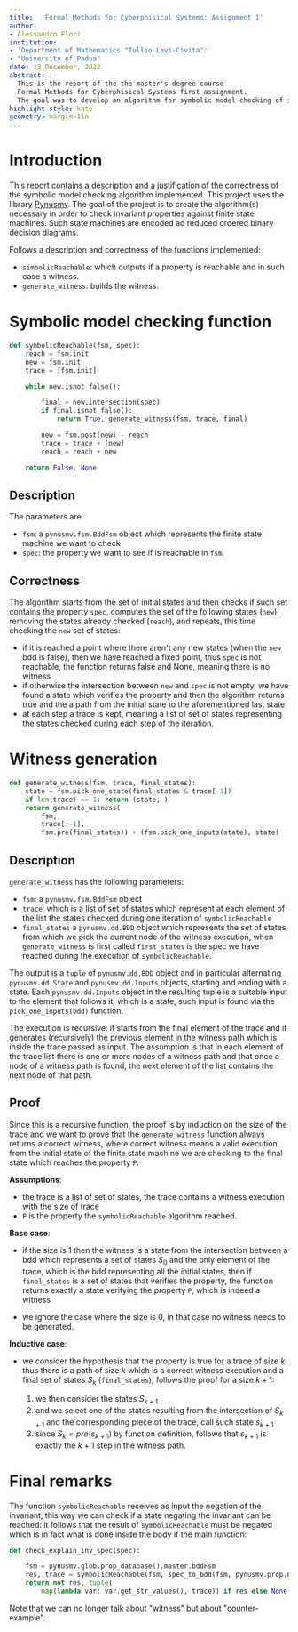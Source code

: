 ```yaml
---
title:  'Formal Methods for Cyberphisical Systems: Assignment 1'
author:
- Alessandro Flori
institution: 
- 'Department of Mathematics "Tullio Levi-Civita"'
- "University of Padua"
date: 13 December, 2022
abstract: |
  This is the report of the the master's degree course 
  Formal Methods for Cyberphisical Systems first assignment.
  The goal was to develop an algorithm for symbolic model checking of invariants. The report contains description and proof of correctness of the algorithms developed. 
highlight-style: kate
geometry: margin=1in
...
```


# Introduction

This report contains a description and a justification of the correctness of the symbolic model checking algorithm implemented. This project uses the library [Pynusmv](https://pynusmv.readthedocs.io/). The goal of the project is to create the algorithm(s) necessary in order to check invariant properties against finite state machines. Such state machines are encoded ad reduced ordered binary decision diagrams.

Follows a description and correctness of the functions implemented:

 - `simbolicReachable`: which outputs if a property is reachable and in such case a witness.
 - `generate_witness`: builds the witness.

# Symbolic model checking function

```python
def symbolicReachable(fsm, spec):
    reach = fsm.init
    new = fsm.init
    trace = [fsm.init]

    while new.isnot_false():

        final = new.intersection(spec)
        if final.isnot_false():
            return True, generate_witness(fsm, trace, final)

        new = fsm.post(new) - reach
        trace = trace + [new]
        reach = reach + new

    return False, None
```

## Description

The parameters are:

 - `fsm`: a `pynusmv.fsm.BddFsm` object which represents the finite state machine we want to check
 - `spec`: the property we want to see if is reachable in `fsm`.

## Correctness

The algorithm starts from the set of initial states and then checks if such set contains the property `spec`, computes the set of the following states (`new`), removing the states already checked (`reach`), and repeats, this time checking the `new` set of states:

 - if it is reached a point where there aren't any new states (when the `new` bdd is false), then we have reached a fixed point, thus `spec` is not reachable, the function returns false and None, meaning there is no witness
 - if otherwise the intersection between `new` and `spec` is not empty, we have found a state which verifies the property and then the algorithm returns true and the a path from the initial state to the aforementioned last state
 - at each step a trace is kept, meaning a list of set of states representing the states checked during each step of the iteration.

# Witness generation

```python
def generate_witness(fsm, trace, final_states):
    state = fsm.pick_one_state(final_states & trace[-1])
    if len(trace) == 1: return (state, )
    return generate_witness(
        fsm, 
        trace[:-1], 
        fsm.pre(final_states)) + (fsm.pick_one_inputs(state), state)
```

## Description

`generate_witness` has the following parameters:

 - `fsm`: a `pynusmv.fsm.BddFsm` object
 - `trace`: which is a list of set of states which represent at each element of the list the states checked during one iteration of `symbolicReachable`
 - `final_states` a `pynusmv.dd.BDD` object which represents the set of states from which we pick the current node of the witness execution, when `generate_witness` is first called `first_states` is the spec we have reached during the execution of `symbolicReachable`.

The output is a `tuple` of `pynusmv.dd.BDD` object and in particular alternating `pynusmv.dd.State` and `pynusmv.dd.Inputs` objects, starting and ending with a state.
Each `pynusmv.dd.Inputs` object in the resulting tuple is a suitable input to the element that follows it, which is a state, such input is found via the `pick_one_inputs(bdd)` function.

The execution is recursive: it starts from the final element of the trace and it generates (recursively) the previous element in the witness path which is inside the trace passed as input. The assumption is that in each element of the trace list there is one or more nodes of a witness path and that once a node of a witness path is found, the next element of the list contains the next node of that path.

## Proof

Since this is a recursive function, the proof is by induction on the size of the trace and we want to prove that the `generate_witness` function always returns a correct witness, where correct witness means a valid execution from the initial state of the finite state machine we are checking to the final state which reaches the property `P`.

**Assumptions**: 

 - the trace is a list of set of states, the trace contains a witness execution with the size of trace
 - `P` is the property the `symbolicReachable` algorithm reached.

**Base case**:

- if the size is $1$ then the witness is a state from the intersection between a bdd which represents a set of states $S_0$ and the only element of the trace, which is the bdd representing all the initial states, then if `final_states` is a set of states that verifies the property, the function returns exactly a state verifying the property `P`, which is indeed a witness

- we ignore the case where the size is 0, in that case no witness needs to be generated.

**Inductive case**:

 - we consider the hypothesis that the property is true for a trace of size $k$, thus there is a path of size $k$ which is a correct witness execution and a final set of states $S_k$ (`final_states`), follows the proof for a size $k + 1$: 
 
    1. we then consider the states $S_{k+1}$
    2. and we select one of the states resulting from the intersection of $S_{k+1}$ and the corresponding piece of the trace, call such state $s_{k+1}$
    2. since $S_k = pre(s_{k+1})$ by function definition, follows that $s_{k+1}$ is exactly the $k + 1$ step in the witness path.

# Final remarks

The function `symbolicReachable` receives as input the negation of the invariant, this way we can check if a state negating the invariant can be reached: it follows that the result of `symbolicReachable` must be negated which is in fact what is done inside the body if the main function:

```python
def check_explain_inv_spec(spec):

    fsm = pynusmv.glob.prop_database().master.bddFsm
    res, trace = symbolicReachable(fsm, spec_to_bdd(fsm, pynusmv.prop.not_(spec)))
    return not res, tuple(
        map(lambda var: var.get_str_values(), trace)) if res else None
```

Note that we can no longer talk about "witness" but about "counter-example".
